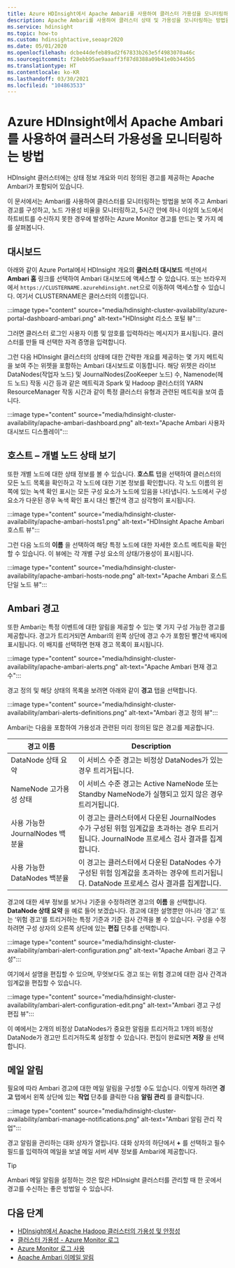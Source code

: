 ```yaml
---
title: Azure HDInsight에서 Apache Ambari를 사용하여 클러스터 가용성을 모니터링하는 방법
description: Apache Ambari를 사용하여 클러스터 상태 및 가용성을 모니터링하는 방법을 알아봅니다.
ms.service: hdinsight
ms.topic: how-to
ms.custom: hdinsightactive,seoapr2020
ms.date: 05/01/2020
ms.openlocfilehash: dcbe44defeb89ad2f67833b263e5f4983070a46c
ms.sourcegitcommit: f28ebb95ae9aaaff3f87d8388a09b41e0b3445b5
ms.translationtype: HT
ms.contentlocale: ko-KR
ms.lasthandoff: 03/30/2021
ms.locfileid: "104863533"
---
```

# <a name="how-to-monitor-cluster-availability-with-apache-ambari-in-azure-hdinsight"></a>Azure HDInsight에서 Apache Ambari를 사용하여 클러스터 가용성을 모니터링하는 방법

HDInsight 클러스터에는 상태 정보 개요와 미리 정의된 경고를 제공하는 Apache Ambari가 포함되어 있습니다.

이 문서에서는 Ambari를 사용하여 클러스터를 모니터링하는 방법을 보여 주고 Ambari 경고를 구성하고, 노드 가용성 비율을 모니터링하고, 5시간 안에 하나 이상의 노드에서 하트비트를 수신하지 못한 경우에 발생하는 Azure Monitor 경고를 만드는 몇 가지 예를 살펴봅니다.

## <a name="dashboard"></a>대시보드

아래와 같이 Azure Portal에서 HDInsight 개요의 **클러스터 대시보드** 섹션에서 **Ambari 홈** 링크를 선택하여 Ambari 대시보드에 액세스할 수 있습니다. 또는 브라우저에서 `https://CLUSTERNAME.azurehdinsight.net`으로 이동하여 액세스할 수 있습니다. 여기서 CLUSTERNAME은 클러스터의 이름입니다.

:::image type="content" source="media/hdinsight-cluster-availability/azure-portal-dashboard-ambari.png" alt-text="HDInsight 리소스 포털 뷰":::

그러면 클러스터 로그인 사용자 이름 및 암호를 입력하라는 메시지가 표시됩니다. 클러스터를 만들 때 선택한 자격 증명을 입력합니다.

그런 다음 HDInsight 클러스터의 상태에 대한 간략한 개요를 제공하는 몇 가지 메트릭을 보여 주는 위젯을 포함하는 Ambari 대시보드로 이동합니다. 해당 위젯은 라이브 DataNodes(작업자 노드) 및 JournalNodes(ZooKeeper 노드) 수, Namenode(헤드 노드) 작동 시간 등과 같은 메트릭과 Spark 및 Hadoop 클러스터의 YARN ResourceManager 작동 시간과 같이 특정 클러스터 유형과 관련된 메트릭을 보여 줍니다.

:::image type="content" source="media/hdinsight-cluster-availability/apache-ambari-dashboard.png" alt-text="Apache Ambari 사용자 대시보드 디스플레이":::

## <a name="hosts--view-individual-node-status"></a>호스트 – 개별 노드 상태 보기

또한 개별 노드에 대한 상태 정보를 볼 수 있습니다. **호스트** 탭을 선택하여 클러스터의 모든 노드 목록을 확인하고 각 노드에 대한 기본 정보를 확인합니다. 각 노드 이름의 왼쪽에 있는 녹색 확인 표시는 모든 구성 요소가 노드에 있음을 나타냅니다. 노드에서 구성 요소가 다운된 경우 녹색 확인 표시 대신 빨간색 경고 삼각형이 표시됩니다.

:::image type="content" source="media/hdinsight-cluster-availability/apache-ambari-hosts1.png" alt-text="HDInsight Apache Ambari 호스트 뷰":::

그런 다음 노드의 **이름** 을 선택하여 해당 특정 노드에 대한 자세한 호스트 메트릭을 확인할 수 있습니다. 이 뷰에는 각 개별 구성 요소의 상태/가용성이 표시됩니다.

:::image type="content" source="media/hdinsight-cluster-availability/apache-ambari-hosts-node.png" alt-text="Apache Ambari 호스트 단일 노드 뷰":::

## <a name="ambari-alerts"></a>Ambari 경고

또한 Ambari는 특정 이벤트에 대한 알림을 제공할 수 있는 몇 가지 구성 가능한 경고를 제공합니다. 경고가 트리거되면 Ambari의 왼쪽 상단에 경고 수가 포함된 빨간색 배지에 표시됩니다. 이 배지를 선택하면 현재 경고 목록이 표시됩니다.

:::image type="content" source="media/hdinsight-cluster-availability/apache-ambari-alerts.png" alt-text="Apache Ambari 현재 경고 수":::

경고 정의 및 해당 상태의 목록을 보려면 아래와 같이 **경고** 탭을 선택합니다.

:::image type="content" source="media/hdinsight-cluster-availability/ambari-alerts-definitions.png" alt-text="Ambari 경고 정의 뷰":::

Ambari는 다음을 포함하여 가용성과 관련된 미리 정의된 많은 경고를 제공합니다.

| 경고 이름                        | Description   |
|---|---|
| DataNode 상태 요약           | 이 서비스 수준 경고는 비정상 DataNodes가 있는 경우 트리거됩니다.|
| NameNode 고가용성 상태 | 이 서비스 수준 경고는 Active NameNode 또는 Standby NameNode가 실행되고 있지 않은 경우 트리거됩니다.|
| 사용 가능한 JournalNodes 백분율    | 이 경고는 클러스터에서 다운된 JournalNodes 수가 구성된 위험 임계값을 초과하는 경우 트리거됩니다. JournalNode 프로세스 검사 결과를 집계합니다. |
| 사용 가능한 DataNodes 백분율       | 이 경고는 클러스터에서 다운된 DataNodes 수가 구성된 위험 임계값을 초과하는 경우에 트리거됩니다. DataNode 프로세스 검사 결과를 집계합니다.|


경고에 대한 세부 정보를 보거나 기준을 수정하려면 경고의 **이름** 을 선택합니다. **DataNode 상태 요약** 을 예로 들어 보겠습니다. 경고에 대한 설명뿐만 아니라 ‘경고’ 또는 ‘위험 경고’를 트리거하는 특정 기준과 기준 검사 간격을 볼 수 있습니다. 구성을 수정하려면 구성 상자의 오른쪽 상단에 있는 **편집** 단추를 선택합니다.

:::image type="content" source="media/hdinsight-cluster-availability/ambari-alert-configuration.png" alt-text="Apache Ambari 경고 구성":::

여기에서 설명을 편집할 수 있으며, 무엇보다도 경고 또는 위험 경고에 대한 검사 간격과 임계값을 편집할 수 있습니다.

:::image type="content" source="media/hdinsight-cluster-availability/ambari-alert-configuration-edit.png" alt-text="Ambari 경고 구성 편집 뷰":::

이 예에서는 2개의 비정상 DataNodes가 중요한 알림을 트리거하고 1개의 비정상 DataNode가 경고만 트리거하도록 설정할 수 있습니다. 편집이 완료되면 **저장** 을 선택합니다.

## <a name="email-notifications"></a>메일 알림

필요에 따라 Ambari 경고에 대한 메일 알림을 구성할 수도 있습니다. 이렇게 하려면 **경고** 탭에서 왼쪽 상단에 있는 **작업** 단추를 클릭한 다음 **알림 관리** 를 클릭합니다.

:::image type="content" source="media/hdinsight-cluster-availability/ambari-manage-notifications.png" alt-text="Ambari 알림 관리 작업":::

경고 알림을 관리하는 대화 상자가 열립니다. 대화 상자의 하단에서 **+** 를 선택하고 필수 필드를 입력하여 메일을 보낼 메일 서버 세부 정보를 Ambari에 제공합니다.

> [!TIP]
> Ambari 메일 알림을 설정하는 것은 많은 HDInsight 클러스터를 관리할 때 한 곳에서 경고를 수신하는 좋은 방법일 수 있습니다.

## <a name="next-steps"></a>다음 단계

- [HDInsight에서 Apache Hadoop 클러스터의 가용성 및 안정성](./hdinsight-business-continuity.md)
- [클러스터 가용성 - Azure Monitor 로그](./cluster-availability-monitor-logs.md)
- [Azure Monitor 로그 사용](hdinsight-hadoop-oms-log-analytics-tutorial.md)
- [Apache Ambari 이메일 알림](apache-ambari-email.md)
